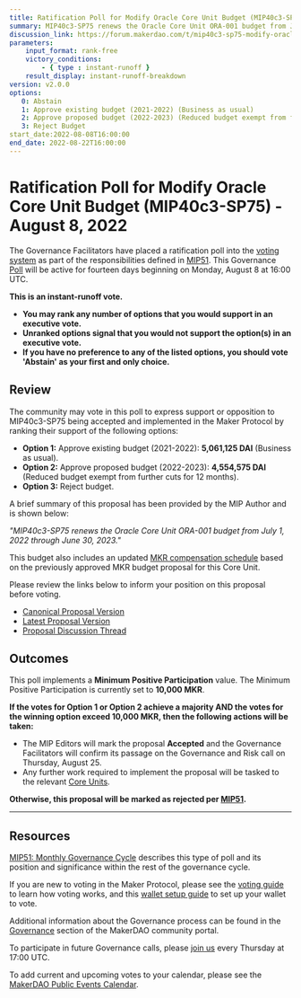 ```yaml
---
title: Ratification Poll for Modify Oracle Core Unit Budget (MIP40c3-SP75) - August 8, 2022 
summary: MIP40c3-SP75 renews the Oracle Core Unit ORA-001 budget from July 1, 2022 through June 30, 2023.
discussion_link: https://forum.makerdao.com/t/mip40c3-sp75-modify-oracles-core-unit-budget-ora-001/16397
parameters:
    input_format: rank-free
    victory_conditions:
        - { type : instant-runoff }
    result_display: instant-runoff-breakdown
version: v2.0.0
options:
   0: Abstain
   1: Approve existing budget (2021-2022) (Business as usual)
   2: Approve proposed budget (2022-2023) (Reduced budget exempt from further cuts for 12 months)
   3: Reject Budget
start_date:2022-08-08T16:00:00
end_date: 2022-08-22T16:00:00
---
```

# Ratification Poll for Modify Oracle Core Unit Budget (MIP40c3-SP75) - August 8, 2022

The Governance Facilitators have placed a ratification poll into the [voting system](https://vote.makerdao.com/polling) as part of the responsibilities defined in [MIP51](https://mips.makerdao.com/mips/details/MIP51). This Governance [Poll](https://community-development.makerdao.com/en/learn/governance/on-chain-gov) will be active for fourteen days beginning on Monday, August 8 at 16:00 UTC.

**This is an instant-runoff vote.** 
- **You may rank any number of options that you would support in an executive vote.** 
- **Unranked options signal that you would not support the option(s) in an executive vote.**
- **If you have no preference to any of the listed options, you should vote 'Abstain' as your first and only choice.**

## Review

The community may vote in this poll to express support or opposition to MIP40c3-SP75 being accepted and implemented in the Maker Protocol by ranking their support of the following options:

* **Option 1:** Approve existing budget (2021-2022): **5,061,125 DAI** (Business as usual).
* **Option 2:** Approve proposed budget (2022-2023): **4,554,575 DAI** (Reduced budget exempt from further cuts for 12 months).
* **Option 3:** Reject budget.

A brief summary of this proposal has been provided by the MIP Author and is shown below:

*"MIP40c3-SP75 renews the Oracle Core Unit ORA-001 budget from July 1, 2022 through June 30, 2023."*

This budget also includes an updated [MKR compensation schedule](https://github.com/makerdao/mips/blob/317edeae2da5667876f21bdf4d23c04222754819/MIP40/MIP40c3-Subproposals/MIP40c3-SP75.md#mkr-vesting) based on the previously approved MKR budget proposal for this Core Unit.

Please review the links below to inform your position on this proposal before voting.
* [Canonical Proposal Version](https://github.com/makerdao/mips/blob/317edeae2da5667876f21bdf4d23c04222754819/MIP40/MIP40c3-Subproposals/MIP40c3-SP75.md)
* [Latest Proposal Version](https://mips.makerdao.com/mips/details/MIP40c3SP75)
* [Proposal Discussion Thread](https://forum.makerdao.com/t/mip40c3-sp75-modify-oracles-core-unit-budget-ora-001/16397)

## Outcomes

This poll implements a **Minimum Positive Participation** value. The Minimum Positive Participation is currently set to **10,000 MKR**.

**If the votes for Option 1 or Option 2 achieve a majority AND the votes for the winning option exceed 10,000 MKR, then the following actions will be taken:**
* The MIP Editors will mark the proposal **Accepted** and the Governance Facilitators will confirm its passage on the Governance and Risk call on Thursday, August 25. 
* Any further work required to implement the proposal will be tasked to the relevant [Core Units](https://mips.makerdao.com/mips/details/MIP38#mip38c2-core-unit-state).

**Otherwise, this proposal will be marked as rejected per [MIP51](https://mips.makerdao.com/mips/details/MIP51#mip51c2-ratification-poll).**

---

## Resources

[MIP51: Monthly Governance Cycle](https://mips.makerdao.com/mips/details/MIP51) describes this type of poll and its position and significance within the rest of the governance cycle.

If you are new to voting in the Maker Protocol, please see the [voting guide](https://community-development.makerdao.com/en/learn/governance/how-voting-works/) to learn how voting works, and this [wallet setup guide](https://community-development.makerdao.com/en/learn/governance/voting-setup/) to set up your wallet to vote.

Additional information about the Governance process can be found in the [Governance](https://community-development.makerdao.com/en/learn/governance) section of the MakerDAO community portal.

To participate in future Governance calls, please [join us](https://github.com/makerdao/community/tree/master/governance/governance-and-risk-meetings) every Thursday at 17:00 UTC.

To add current and upcoming votes to your calendar, please see the [MakerDAO Public Events Calendar](https://calendar.google.com/calendar/embed?src=makerdao.com_3efhm2ghipksegl009ktniomdk%40group.calendar.google.com&ctz=UTC&mode=week&showCalendars=0&showPrint=0).